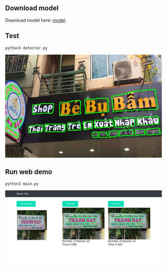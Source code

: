 ## Download model
Download model here: [model](https://drive.google.com/file/d/1uQXj9BNIuWkzHnTtiAlo31T8rGqAAsCz/view?usp=sharing).

## Test
```
python3 detector.py
```
![](test_result.jpg)
## Run web demo 
```
python3 main.py
```
![](web.jpg)
